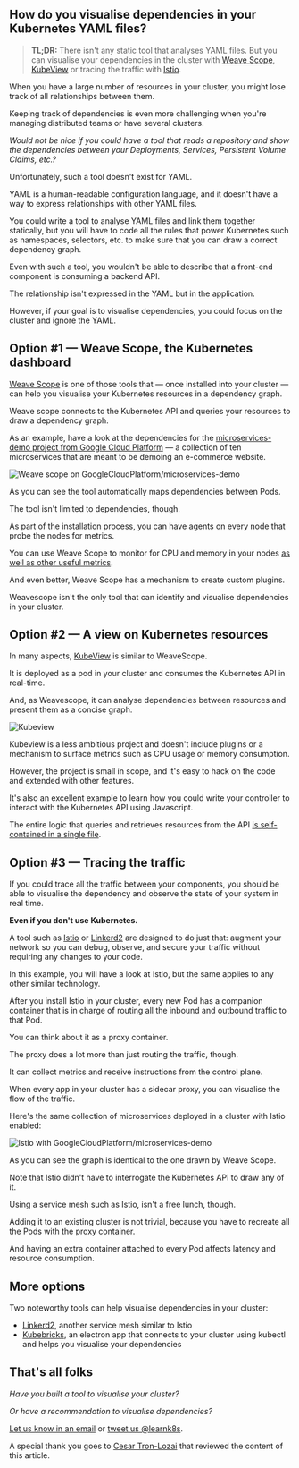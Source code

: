 ## How do you visualise dependencies in your Kubernetes YAML files?

> **TL;DR:** There isn't any static tool that analyses YAML files. But you can visualise your dependencies in the cluster with [Weave Scope](https://github.com/weaveworks/scope), [KubeView](https://github.com/benc-uk/kubeview) or tracing the traffic with [Istio](https://istio.io).

When you have a large number of resources in your cluster, you might lose track of all relationships between them.

Keeping track of dependencies is even more challenging when you're managing distributed teams or have several clusters.

_Would not be nice if you could have a tool that reads a repository and show the dependencies between your Deployments, Services, Persistent Volume Claims, etc.?_

Unfortunately, such a tool doesn't exist for YAML.

YAML is a human-readable configuration language, and it doesn't have a way to express relationships with other YAML files.

You could write a tool to analyse YAML files and link them together statically, but you will have to code all the rules that power Kubernetes such as namespaces, selectors, etc. to make sure that you can draw a correct dependency graph.

Even with such a tool, you wouldn't be able to describe that a front-end component is consuming a backend API.

The relationship isn't expressed in the YAML but in the application.

However, if your goal is to visualise dependencies, you could focus on the cluster and ignore the YAML.

## Option #1 — Weave Scope, the Kubernetes dashboard

[Weave Scope](https://github.com/weaveworks/scope) is one of those tools that — once installed into your cluster — can help you visualise your Kubernetes resources in a dependency graph.

Weave scope connects to the Kubernetes API and queries your resources to draw a dependency graph.

As an example, have a look at the dependencies for the [microservices-demo project from Google Cloud Platform](https://github.com/GoogleCloudPlatform/microservices-demo) — a collection of ten microservices that are meant to be demoing an e-commerce website.

![Weave scope on GoogleCloudPlatform/microservices-demo](weavescope.gif)

As you can see the tool automatically maps dependencies between Pods.

The tool isn't limited to dependencies, though.

As part of the installation process, you can have agents on every node that probe the nodes for metrics.

You can use Weave Scope to monitor for CPU and memory in your nodes [as well as other useful metrics](https://github.com/weaveworks-plugins/).

And even better, Weave Scope has a mechanism to create custom plugins.

Weavescope isn't the only tool that can identify and visualise dependencies in your cluster.

## Option #2 — A view on Kubernetes resources

In many aspects, [KubeView](https://github.com/benc-uk/kubeview) is similar to WeaveScope.

It is deployed as a pod in your cluster and consumes the Kubernetes API in real-time.

And, as Weavescope, it can analyse dependencies between resources and present them as a concise graph.

![Kubeview](kubeview.gif)

Kubeview is a less ambitious project and doesn't include plugins or a mechanism to surface metrics such as CPU usage or memory consumption.

However, the project is small in scope, and it's easy to hack on the code and extended with other features.

It's also an excellent example to learn how you could write your controller to interact with the Kubernetes API using Javascript.

The entire logic that queries and retrieves resources from the API [is self-contained in a single file](https://github.com/benc-uk/kubeview/blob/5cbb08986de2fd478bd940d33513d5867c8867c7/server/server.js).

## Option #3 — Tracing the traffic

If you could trace all the traffic between your components, you should be able to visualise the dependency and observe the state of your system in real time.

**Even if you don't use Kubernetes.**

A tool such as [Istio](https://istio.io) or [Linkerd2](https://linkerd.io/2/overview/) are designed to do just that: augment your network so you can debug, observe, and secure your traffic without requiring any changes to your code.

In this example, you will have a look at Istio, but the same applies to any other similar technology.

After you install Istio in your cluster, every new Pod has a companion container that is in charge of routing all the inbound and outbound traffic to that Pod.

You can think about it as a proxy container.

The proxy does a lot more than just routing the traffic, though.

It can collect metrics and receive instructions from the control plane.

When every app in your cluster has a sidecar proxy, you can visualise the flow of the traffic.

Here's the same collection of microservices deployed in a cluster with Istio enabled:

![Istio with GoogleCloudPlatform/microservices-demo](istio.gif)

As you can see the graph is identical to the one drawn by Weave Scope.

Note that Istio didn't have to interrogate the Kubernetes API to draw any of it.

Using a service mesh such as Istio, isn't a free lunch, though.

Adding it to an existing cluster is not trivial, because you have to recreate all the Pods with the proxy container.

And having an extra container attached to every Pod affects latency and resource consumption.

## More options

Two noteworthy tools can help visualise dependencies in your cluster:

- [Linkerd2](https://linkerd.io/2/overview/), another service mesh similar to Istio
- [Kubebricks](https://github.com/kubricksllc/Kubricks), an electron app that connects to your cluster using kubectl and helps you visualise your dependencies

## That's all folks

_Have you built a tool to visualise your cluster?_

_Or have a recommendation to visualise dependencies?_

[Let us know in an email](mailto:hello@learnk8s) or [tweet us @learnk8s](https://twitter.com/learnk8s).

A special thank you goes to [Cesar Tron-Lozai](https://twitter.com/cesartronlozai) that reviewed the content of this article.
